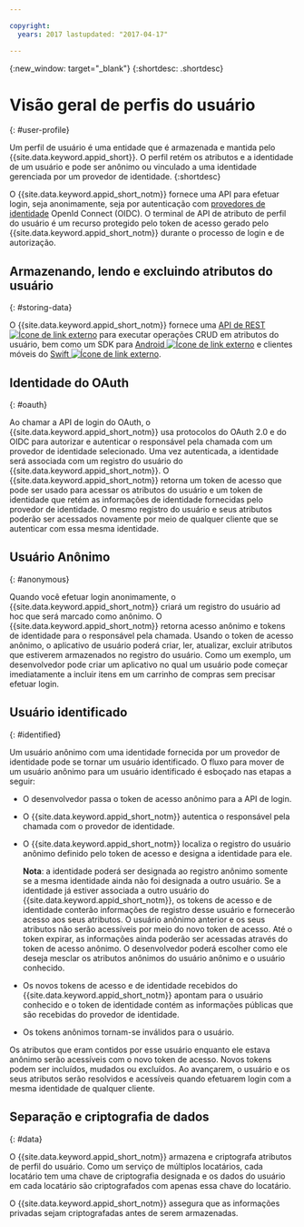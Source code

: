 ```yaml
---

copyright:
  years: 2017 lastupdated: "2017-04-17"

---
```


{:new_window: target="_blank"}
{:shortdesc: .shortdesc}


# Visão geral de perfis do usuário
{: #user-profile}

Um perfil de usuário é uma entidade que é armazenada e mantida pelo {{site.data.keyword.appid_short}}. O perfil retém os atributos e a identidade de um
usuário e pode ser anônimo ou vinculado a uma identidade gerenciada por um provedor de identidade.
{:shortdesc}

O {{site.data.keyword.appid_short_notm}} fornece uma API para efetuar login, seja anonimamente, seja por autenticação com
[provedores de identidade](/docs/services/appid/identity-providers.html#setting-up-idp) OpenId Connect (OIDC). O terminal de API de atributo de perfil do usuário é um recurso protegido pelo token de acesso gerado pelo {{site.data.keyword.appid_short_notm}} durante o processo de login e de autorização.


## Armazenando, lendo e excluindo atributos do usuário
{: #storing-data}

O {{site.data.keyword.appid_short_notm}} fornece uma <a href="https://appid-profiles.ng.bluemix.net/swagger-ui/index.html#/" target="_blank">API de REST <img src="../../icons/launch-glyph.svg" alt="Ícone de link externo"></a> para executar operações CRUD em atributos do usuário, bem como um SDK para <a href="https://github.com/ibm-cloud-security/appid-clientsdk-android" target="_blank">Android <img src="../../icons/launch-glyph.svg" alt="Ícone de link externo"></a> e clientes móveis do <a href="https://github.com/ibm-cloud-security/appid-clientsdk-swift" target="_blank">Swift <img src="../../icons/launch-glyph.svg" alt="Ícone de link externo"></a>.


## Identidade do OAuth
{: #oauth}

Ao chamar a API de login do OAuth, o {{site.data.keyword.appid_short_notm}} usa protocolos do OAuth 2.0 e do OIDC para autorizar e autenticar o
responsável pela chamada com um provedor de identidade selecionado. Uma vez autenticada, a identidade será associada com um
registro do usuário do {{site.data.keyword.appid_short_notm}}. O {{site.data.keyword.appid_short_notm}} retorna um token de acesso que pode ser
usado para acessar os atributos do usuário e um token de identidade que retém as informações de identidade fornecidas pelo provedor de identidade. O mesmo registro
do usuário e seus atributos poderão ser acessados novamente por meio de qualquer cliente que se autenticar com essa mesma identidade.


## Usuário Anônimo
{: #anonymous}

Quando você efetuar login anonimamente, o {{site.data.keyword.appid_short_notm}} criará um registro do usuário ad hoc que será marcado como anônimo. O
{{site.data.keyword.appid_short_notm}} retorna acesso anônimo e tokens de identidade para o responsável pela chamada. Usando o token de acesso anônimo, o
aplicativo de usuário poderá criar, ler, atualizar, excluir atributos que estiverem armazenados no registro do usuário. Como um exemplo, um desenvolvedor pode criar
um aplicativo no qual um usuário pode começar imediatamente a incluir itens em um carrinho de compras sem precisar efetuar login.


## Usuário identificado
{: #identified}

Um usuário anônimo com uma identidade fornecida por um provedor de identidade pode se tornar um usuário identificado. O fluxo para mover de um usuário anônimo para um usuário identificado é esboçado nas etapas a seguir:

* O desenvolvedor passa o token de acesso anônimo para a API de login.
* O {{site.data.keyword.appid_short_notm}} autentica o responsável pela chamada com o provedor de identidade.
* O {{site.data.keyword.appid_short_notm}} localiza o registro do usuário anônimo definido pelo token de acesso e designa a identidade para ele.

    **Nota**: a identidade poderá ser designada ao registro anônimo somente se a mesma identidade ainda não foi designada a outro usuário. Se a
identidade já estiver associada a outro usuário do {{site.data.keyword.appid_short_notm}}, os tokens de acesso e de identidade conterão informações de
registro desse usuário e fornecerão acesso aos seus atributos. O usuário anônimo anterior e os seus atributos não serão acessíveis por meio do novo token de
acesso. Até o token expirar, as informações ainda poderão ser acessadas através do token de acesso anônimo. O desenvolvedor poderá escolher como ele deseja mesclar os
atributos anônimos do usuário anônimo e o usuário conhecido.

* Os novos tokens de acesso e de identidade recebidos do {{site.data.keyword.appid_short_notm}} apontam para o usuário conhecido e o token de
identidade contém as informações públicas que são recebidas do provedor de identidade.
* Os tokens anônimos tornam-se inválidos para o usuário.

Os atributos que eram contidos por esse usuário enquanto ele estava anônimo serão acessíveis com o novo token de acesso. Novos tokens podem ser incluídos, mudados
ou excluídos. Ao avançarem, o usuário e os seus atributos serão resolvidos e acessíveis quando efetuarem login com a mesma identidade de qualquer cliente.


## Separação e criptografia de dados
{: #data}

O {{site.data.keyword.appid_short_notm}} armazena e criptografa atributos de perfil do usuário. Como um serviço de múltiplos locatários, cada locatário
tem uma chave de criptografia designada e os dados do usuário em cada locatário são criptografados com apenas essa chave do locatário.

O {{site.data.keyword.appid_short_notm}} assegura que as informações privadas sejam criptografadas antes de serem armazenadas.
